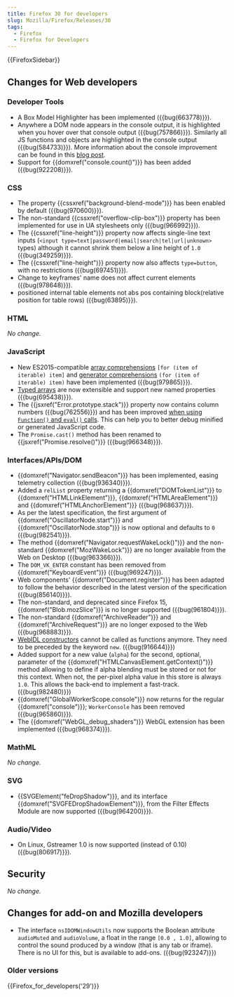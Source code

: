 ```yaml
---
title: Firefox 30 for developers
slug: Mozilla/Firefox/Releases/30
tags:
  - Firefox
  - Firefox for Developers
---
```


{{FirefoxSidebar}}

## Changes for Web developers

### Developer Tools

- A Box Model Highlighter has been implemented ({{bug(663778)}}).
- Anywhere a DOM node appears in the console output, it is highlighted when you hover over that console output ({{bug(757866)}}). Similarly all JS functions and objects are highlighted in the console output ({{bug(584733)}}). More information about the console improvement can be found in this [blog post](https://web.archive.org/web/20150427210606/http://mihai.sucan.ro/mihai/blog/web-console-improvements-episode-30).
- Support for {{domxref("console.count()")}} has been added ({{bug(922208)}}).

### CSS

- The property {{cssxref("background-blend-mode")}} has been enabled by default ({{bug(970600)}}).
- The non-standard {{cssxref("overflow-clip-box")}} property has been implemented for use in UA stylesheets only ({{bug(966992)}}).
- The {{cssxref("line-height")}} property now affects single-line text inputs (`<input type=text|password|email|search|tel|url|unknown>` types) although it cannot shrink them below a line height of `1.0` ({{bug(349259)}}).
- The {{cssxref("line-height")}} property now also affects `type=button`, with no restrictions ({{bug(697451)}}).
- Change to keyframes' name does not affect current elements ({{bug(978648)}}).
- positioned internal table elements not abs pos containing block(relative position for table rows) ({{bug(63895)}}).

### HTML

_No change._

### JavaScript

- New ES2015-compatible [array comprehensions](/en-US/docs/Web/JavaScript/Reference/Operators/Array_comprehensions) `[for (item of iterable) item]` and [generator comprehensions](/en-US/docs/Web/JavaScript/Reference/Operators/Generator_comprehensions) `(for (item of iterable) item)` have been implemented ({{bug(979865)}}).
- [Typed arrays](/en-US/docs/Web/JavaScript/Reference/Global_Objects/TypedArray#property_access) are now extensible and support new named properties ({{bug(695438)}}).
- The {{jsxref("Error.prototype.stack")}} property now contains column numbers ({{bug(762556)}}) and has been improved [when using `Function()` and `eval()` calls](/en-US/docs/Web/JavaScript/Reference/Global_Objects/Error/Stack#stack_of_eval'ed_code). This can help you to better debug minified or generated JavaScript code.
- The `Promise.cast()` method has been renamed to {{jsxref("Promise.resolve()")}} ({{bug(966348)}}).

### Interfaces/APIs/DOM

- {{domxref("Navigator.sendBeacon")}} has been implemented, easing telemetry collection ({{bug(936340)}}).
- Added a `relList` property returning a {{domxref("DOMTokenList")}} to {{domxref("HTMLLinkElement")}}, {{domxref("HTMLAreaElement")}} and {{domxref("HTMLAnchorElement")}} ({{bug(968637)}}).
- As per the latest specification, the first argument of {{domxref("OscillatorNode.start")}} and {{domxref("OscillatorNode.stop")}} is now optional and defaults to `0` ({{bug(982541)}}).
- The method {{domxref("Navigator.requestWakeLock()")}} and the non-standard {{domxref("MozWakeLock")}} are no longer available from the Web on Desktop ({{bug(963366)}}).
- The `DOM_VK_ENTER` constant has been removed from {{domxref("KeyboardEvent")}} ({{bug(969247)}}).
- Web components' {{domxref("Document.register")}} has been adapted to follow the behavior described in the latest version of the specification ({{bug(856140)}}).
- The non-standard, and deprecated since Firefox 15, {{domxref("Blob.mozSlice")}} is no longer supported ({{bug(961804)}}).
- The non-standard {{domxref("ArchiveReader")}} and {{domxref("ArchiveRequest")}} are no longer exposed to the Web ({{bug(968883)}}).
- [WebIDL constructors](https://searchfox.org/mozilla-central/source/dom/webidl/) cannot be called as functions anymore. They need to be preceded by the keyword `new`. ({{bug(916644)}})
- Added support for a new value (`alpha`) for the second, optional, parameter of the {{domxref("HTMLCanvasElement.getContext()")}} method allowing to define if alpha blending must be stored or not for this context. When not, the per-pixel alpha value in this store is always `1.0`. This allows the back-end to implement a fast-track. ({{bug(982480)}})
- {{domxref("GlobalWorkerScope.console")}} now returns for the regular {{domxref("console")}}; `WorkerConsole` has been removed ({{bug(965860)}}).
- The {{domxref("WebGL_debug_shaders")}} WebGL extension has been implemented ({{bug(968374)}}).

### MathML

_No change._

### SVG

- {{SVGElement("feDropShadow")}}, and its interface {{domxref("SVGFEDropShadowElement")}}, from the Filter Effects Module are now supported ({{bug(964200)}}).

### Audio/Video

- On Linux, Gstreamer 1.0 is now supported (instead of 0.10) ({{bug(806917)}}).

## Security

_No change._

## Changes for add-on and Mozilla developers

- The interface `nsIDOMWindowUtils` now supports the Boolean attribute `audioMuted` and `audioVolume`, a float in the range `[0.0 , 1.0]`, allowing to control the sound produced by a window (that is any tab or iframe). There is no UI for this, but is available to add-ons. ({{bug(923247)}})

### Older versions

{{Firefox_for_developers('29')}}
